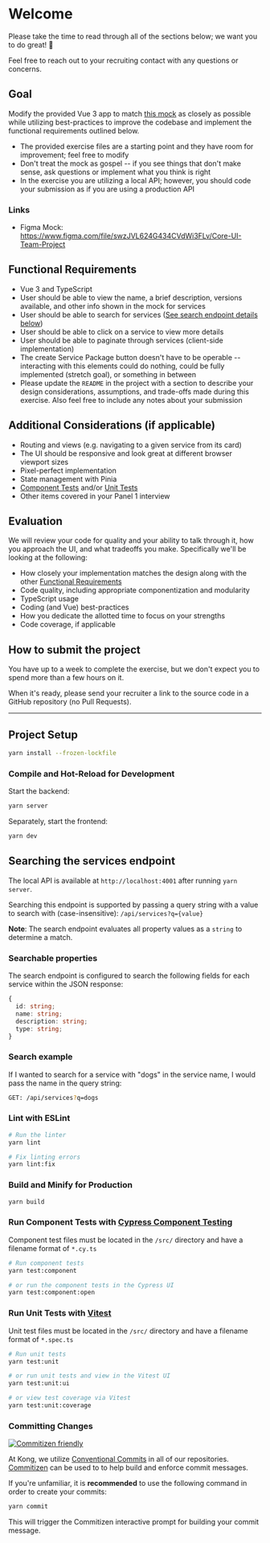 # Welcome

Please take the time to read through all of the sections below; we want you to do great! :rocket:

Feel free to reach out to your recruiting contact with any questions or concerns.

## Goal

Modify the provided Vue 3 app to match [this mock](https://www.figma.com/file/swzJVL624G434CVdWi3FLv/Core-UI-Team-Project) as closely as possible while utilizing best-practices to improve the codebase and implement the functional requirements outlined below.

- The provided exercise files are a starting point and they have room for improvement; feel free to modify
- Don't treat the mock as gospel -- if you see things that don't make sense, ask questions or implement what you think is right
- In the exercise you are utilizing a local API; however, you should code your submission as if you are using a production API

### Links

- Figma Mock: <https://www.figma.com/file/swzJVL624G434CVdWi3FLv/Core-UI-Team-Project>

## Functional Requirements

- Vue 3 and TypeScript
- User should be able to view the name, a brief description, versions available, and other info shown in the mock for services
- User should be able to search for services ([See search endpoint details below](#searching-the-services-endpoint))
- User should be able to click on a service to view more details
- User should be able to paginate through services (client-side implementation)
- The create Service Package button doesn't have to be operable -- interacting with this elements could do nothing, could be fully implemented (stretch goal), or something in between
- Please update the `README` in the project with a section to describe your design considerations, assumptions, and trade-offs made during this exercise. Also feel free to include any notes about your submission

## Additional Considerations (if applicable)

- Routing and views (e.g. navigating to a given service from its card)
- The UI should be responsive and look great at different browser viewport sizes
- Pixel-perfect implementation
- State management with Pinia
- [Component Tests](#run-component-tests-with-cypress-component-testing) and/or [Unit Tests](#run-unit-tests-with-vitest)
- Other items covered in your Panel 1 interview

## Evaluation

We will review your code for quality and your ability to talk through it, how you approach the UI, and what tradeoffs you make. Specifically we'll be looking at the following:

- How closely your implementation matches the design along with the other [Functional Requirements](#functional-requirements)
- Code quality, including appropriate componentization and modularity
- TypeScript usage
- Coding (and Vue) best-practices
- How you dedicate the allotted time to focus on your strengths
- Code coverage, if applicable

## How to submit the project

You have up to a week to complete the exercise, but we don't expect you to spend more than a few hours on it.

When it's ready, please send your recruiter a link to the source code in a GitHub repository (no Pull Requests).

---

## Project Setup

```sh
yarn install --frozen-lockfile
```

### Compile and Hot-Reload for Development

Start the backend:

```sh
yarn server
```

Separately, start the frontend:

```sh
yarn dev
```

## Searching the services endpoint

The local API is available at `http://localhost:4001` after running `yarn server`.

Searching this endpoint is supported by passing a query string with a value to search with (case-insensitive): `/api/services?q={value}`

**Note**: The search endpoint evaluates all property values as a `string` to determine a match.

### Searchable properties

The search endpoint is configured to search the following fields for each service within the JSON response:

```ts
{
  id: string;
  name: string;
  description: string;
  type: string;
}
```

### Search example

If I wanted to search for a service with "dogs" in the service name, I would pass the name in the query string:

```sh
GET: /api/services?q=dogs
```

### Lint with ESLint

```sh
# Run the linter
yarn lint

# Fix linting errors
yarn lint:fix
```

### Build and Minify for Production

```sh
yarn build
```

### Run Component Tests with [Cypress Component Testing](https://docs.cypress.io/guides/component-testing/introduction)

Component test files must be located in the `/src/` directory and have a filename format of `*.cy.ts`

```sh
# Run component tests
yarn test:component

# or run the component tests in the Cypress UI
yarn test:component:open
```

### Run Unit Tests with [Vitest](https://vitest.dev/)

Unit test files must be located in the `/src/` directory and have a filename format of `*.spec.ts`

```sh
# Run unit tests
yarn test:unit

# or run unit tests and view in the Vitest UI
yarn test:unit:ui

# or view test coverage via Vitest
yarn test:unit:coverage
```

### Committing Changes

[![Commitizen friendly](https://img.shields.io/badge/commitizen-friendly-brightgreen.svg)](http://commitizen.github.io/cz-cli/)

At Kong, we utilize [Conventional Commits](https://www.conventionalcommits.org/) in all of our repositories. [Commitizen](https://github.com/commitizen/cz-cli) can be used to to help build and enforce commit messages.

If you're unfamiliar, it is **recommended** to use the following command in order to create your commits:

```sh
yarn commit
```

This will trigger the Commitizen interactive prompt for building your commit message.
